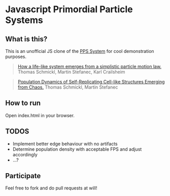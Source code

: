 # Javascript Primordial Particle Systems

## What is this?

This is an unofficial JS clone of the [PPS System](http://zool33.uni-graz.at/artlife/PPS) for cool demonstration purposes.

> [How a life-like system emerges from a simplistic particle motion law.](http://www.nature.com/articles/srep37969) Thomas Schmickl, Martin Stefanec, Karl Crailsheim

> [Population Dynamics of Self-Replicating Cell-like Structures Emerging from Chaos.](http://zool33.uni-graz.at/artlife/sites/default/files/1512.04478v2.pdf) Thomas Schmickl, Martin Stefanec

## How to run

Open index.html in your browser.

## TODOS

  - Implement better edge behaviour with no artifacts
  - Determine population density with acceptable FPS and adjust accordingly
  - ...?

## Participate

Feel free to fork and do pull requests at will!
